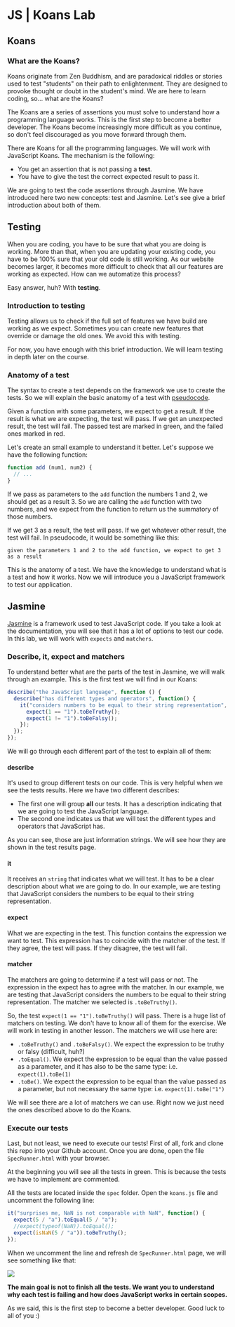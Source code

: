 # JS | Koans Lab

## Koans

### What are the Koans?

Koans originate from Zen Buddhism, and are paradoxical riddles or stories used to test "students" on their path to enlightenment. They are designed to provoke thought or doubt in the student's mind. We are here to learn coding, so... what are the Koans?

The Koans are a series of assertions you must solve to understand how a programming language works. This is the first step to become a better developer. The Koans become increasingly more difficult as you continue, so don't feel discouraged as you move forward through them.

There are Koans for all the programming languages. We will work with JavaScript Koans. The mechanism is the following:

- You get an assertion that is not passing a **test**.
- You have to give the test the correct expected result to pass it.

We are going to test the code assertions through Jasmine. We have introduced here two new concepts: test and Jasmine. Let's see give a brief introduction about both of them.

## Testing

When you are coding, you have to be sure that what you are doing is working. More than that, when you are updating your existing code, you have to be 100% sure that your old code is still working. As our website becomes larger, it becomes more difficult to check that all our features are working as expected. How can we automatize this process?

Easy answer, huh? With **testing**.

### Introduction to testing

Testing allows us to check if the full set of features we have build are working as we expect. Sometimes you can create new features that override or damage the old ones. We avoid this with testing.

For now, you have enough with this brief introduction. We will learn testing in depth later on the course.

### Anatomy of a test

The syntax to create a test depends on the framework we use to create the tests. So we will explain the basic anatomy of a test with [pseudocode](https://en.wikipedia.org/wiki/Pseudocode).

Given a function with some parameters, we expect to get a result. If the result is what we are expecting, the test will pass. If we get an unexpected result, the test will fail. The passed test are marked in green, and the failed ones marked in red.

Let's create an small example to understand it better. Let's suppose we have the following function:

```javascript
function add (num1, num2) {
  // ...
}
```

If we pass as parameters to the `add` function the numbers 1 and 2, we should get as a result 3. So we are calling the `add` function with two numbers, and we expect from the function to return us the summatory of those numbers.

If we get 3 as a result, the test will pass. If we get whatever other result, the test will fail. In pseudocode, it would be something like this:

```
given the parameters 1 and 2 to the add function, we expect to get 3 as a result
```

This is the anatomy of a test. We have the knowledge to understand what is a test and how it works. Now we will introduce you a JavaScript framework to test our application.

## Jasmine

[Jasmine](http://jasmine.github.io/) is a framework used to test JavaScript code. If you take a look at the documentation, you will see that it has a lot of options to test our code. In this lab, we will work with `expects` and `matchers`.

### Describe, it, expect and matchers

To understand better what are the parts of the test in Jasmine, we will walk through an example. This is the first test we will find in our Koans:

```javascript
describe("the JavaScript language", function () {
  describe("has different types and operators", function() {
    it("considers numbers to be equal to their string representation", function() {
      expect(1 == "1").toBeTruthy();
      expect(1 != "1").toBeFalsy();
    });
  });
});
```

We will go through each different part of the test to explain all of them:

#### describe

It's used to group different tests on our code. This is very helpful when we see the tests results. Here we have two different describes:

- The first one will group **all** our tests. It has a description indicating that we are going to test the JavaScript language.
- The second one indicates us that we will test the different types and operators that JavaScript has.

As you can see, those are just information strings. We will see how they are shown in the test results page.

#### it

It receives an `string` that indicates what we will test. It has to be a clear description about what we are going to do. In our example, we are testing that JavaScript considers the numbers to be equal to their string representation.

#### expect

What we are expecting in the test. This function contains the expression we want to test. This expression has to coincide with the matcher of the test. If they agree, the test will pass. If they disagree, the test will fail.

#### matcher

The matchers are going to determine if a test will pass or not. The expression in the expect has to agree with the matcher. In our example, we are testing that JavaScript considers the numbers to be equal to their string representation. The matcher we selected is `.toBeTruthy()`.

So, the test `expect(1 == "1").toBeTruthy()` will pass. There is a huge list of matchers on testing. We don't have to know all of them for the exercise. We will work in testing in another lesson. The matchers we will use here are:

- `.toBeTruthy()` and `.toBeFalsy()`. We expect the expression to be truthy or falsy (difficult, huh?)
- `.toEqual()`. We expect the expression to be equal than the value passed as a parameter, and it has also to be the same type: i.e. `expect(1).toBe(1)`
- `.toBe()`. We expect the expression to be equal than the value passed as a parameter, but not necessary the same type: i.e. `expect(1).toBe("1")`

We will see there are a lot of matchers we can use. Right now we just need the ones described above to do the Koans.

### Execute our tests

Last, but not least, we need to execute our tests! First of all, fork and clone this repo into your Github account. Once you are done, open the file `SpecRunner.html` with your browser.

At the beginning you will see all the tests in green. This is because the tests we have to implement are commented.

All the tests are located inside the `spec` folder. Open the `koans.js` file and uncomment the following line:

```javascript
it("surprises me, NaN is not comparable with NaN", function() {
  expect(5 / "a").toEqual(5 / "a");
  //expect(typeof(NaN)).toEqual();
  expect(isNaN(5 / "a")).toBeTruthy();
});
```

When we uncomment the line and refresh de `SpecRunner.html` page, we will see something like that:

![](https://i.imgur.com/6aOBOPf.png)

**The main goal is not to finish all the tests. We want you to understand why each test is failing and how does JavaScript works in certain scopes.**

As we said, this is the first step to become a better developer. Good luck to all of you :)

